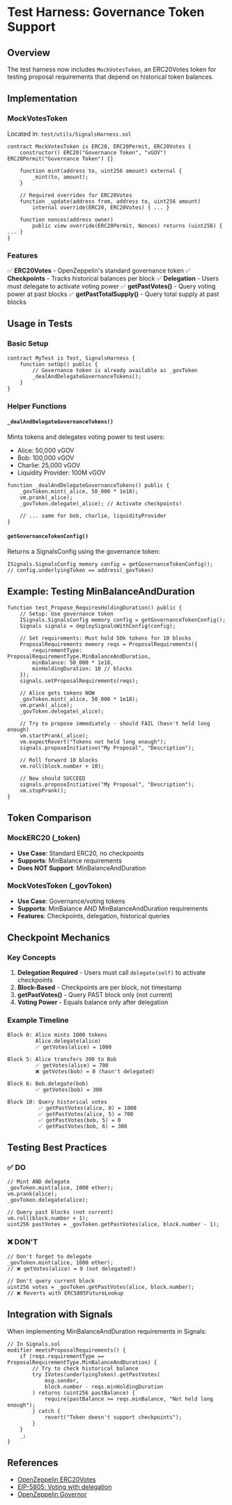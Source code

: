 # Test Harness: Governance Token Support

## Overview

The test harness now includes `MockVotesToken`, an ERC20Votes token for testing proposal requirements that depend on historical token balances.

## Implementation

### MockVotesToken

Located in: `test/utils/SignalsHarness.sol`

```solidity
contract MockVotesToken is ERC20, ERC20Permit, ERC20Votes {
    constructor() ERC20("Governance Token", "vGOV") ERC20Permit("Governance Token") {}

    function mint(address to, uint256 amount) external {
        _mint(to, amount);
    }

    // Required overrides for ERC20Votes
    function _update(address from, address to, uint256 amount)
        internal override(ERC20, ERC20Votes) { ... }

    function nonces(address owner)
        public view override(ERC20Permit, Nonces) returns (uint256) { ... }
}
```

### Features

✅ **ERC20Votes** - OpenZeppelin's standard governance token
✅ **Checkpoints** - Tracks historical balances per block
✅ **Delegation** - Users must delegate to activate voting power
✅ **getPastVotes()** - Query voting power at past blocks
✅ **getPastTotalSupply()** - Query total supply at past blocks

## Usage in Tests

### Basic Setup

```solidity
contract MyTest is Test, SignalsHarness {
    function setUp() public {
        // Governance token is already available as _govToken
        _dealAndDelegateGovernanceTokens();
    }
}
```

### Helper Functions

#### `_dealAndDelegateGovernanceTokens()`

Mints tokens and delegates voting power to test users:
- Alice: 50,000 vGOV
- Bob: 100,000 vGOV
- Charlie: 25,000 vGOV
- Liquidity Provider: 100M vGOV

```solidity
function _dealAndDelegateGovernanceTokens() public {
    _govToken.mint(_alice, 50_000 * 1e18);
    vm.prank(_alice);
    _govToken.delegate(_alice); // Activate checkpoints!

    // ... same for bob, charlie, liquidityProvider
}
```

#### `getGovernanceTokenConfig()`

Returns a SignalsConfig using the governance token:

```solidity
ISignals.SignalsConfig memory config = getGovernanceTokenConfig();
// config.underlyingToken == address(_govToken)
```

## Example: Testing MinBalanceAndDuration

```solidity
function test_Propose_RequiresHoldingDuration() public {
    // Setup: Use governance token
    ISignals.SignalsConfig memory config = getGovernanceTokenConfig();
    Signals signals = deploySignalsWithConfig(config);

    // Set requirements: Must hold 50k tokens for 10 blocks
    ProposalRequirements memory reqs = ProposalRequirements({
        requirementType: ProposalRequirementType.MinBalanceAndDuration,
        minBalance: 50_000 * 1e18,
        minHoldingDuration: 10 // blocks
    });
    signals.setProposalRequirements(reqs);

    // Alice gets tokens NOW
    _govToken.mint(_alice, 50_000 * 1e18);
    vm.prank(_alice);
    _govToken.delegate(_alice);

    // Try to propose immediately - should FAIL (hasn't held long enough)
    vm.startPrank(_alice);
    vm.expectRevert("Tokens not held long enough");
    signals.proposeInitiative("My Proposal", "Description");

    // Roll forward 10 blocks
    vm.roll(block.number + 10);

    // Now should SUCCEED
    signals.proposeInitiative("My Proposal", "Description");
    vm.stopPrank();
}
```

## Token Comparison

### MockERC20 (_token)
- **Use Case**: Standard ERC20, no checkpoints
- **Supports**: MinBalance requirements
- **Does NOT Support**: MinBalanceAndDuration

### MockVotesToken (_govToken)
- **Use Case**: Governance/voting tokens
- **Supports**: MinBalance AND MinBalanceAndDuration requirements
- **Features**: Checkpoints, delegation, historical queries

## Checkpoint Mechanics

### Key Concepts

1. **Delegation Required** - Users must call `delegate(self)` to activate checkpoints
2. **Block-Based** - Checkpoints are per block, not timestamp
3. **getPastVotes()** - Query PAST block only (not current)
4. **Voting Power** - Equals balance only after delegation

### Example Timeline

```
Block 0: Alice mints 1000 tokens
         Alice.delegate(alice)
         ✅ getVotes(alice) = 1000

Block 5: Alice transfers 300 to Bob
         ✅ getVotes(alice) = 700
         ❌ getVotes(bob) = 0 (hasn't delegated)

Block 6: Bob.delegate(bob)
         ✅ getVotes(bob) = 300

Block 10: Query historical votes
          ✅ getPastVotes(alice, 0) = 1000
          ✅ getPastVotes(alice, 5) = 700
          ✅ getPastVotes(bob, 5) = 0
          ✅ getPastVotes(bob, 6) = 300
```

## Testing Best Practices

### ✅ DO

```solidity
// Mint AND delegate
_govToken.mint(alice, 1000 ether);
vm.prank(alice);
_govToken.delegate(alice);

// Query past blocks (not current)
vm.roll(block.number + 1);
uint256 pastVotes = _govToken.getPastVotes(alice, block.number - 1);
```

### ❌ DON'T

```solidity
// Don't forget to delegate
_govToken.mint(alice, 1000 ether);
// ❌ getVotes(alice) = 0 (not delegated!)

// Don't query current block
uint256 votes = _govToken.getPastVotes(alice, block.number);
// ❌ Reverts with ERC5805FutureLookup
```

## Integration with Signals

When implementing MinBalanceAndDuration requirements in Signals:

```solidity
// In Signals.sol
modifier meetsProposalRequirements() {
    if (reqs.requirementType == ProposalRequirementType.MinBalanceAndDuration) {
        // Try to check historical balance
        try IVotes(underlyingToken).getPastVotes(
            msg.sender,
            block.number - reqs.minHoldingDuration
        ) returns (uint256 pastBalance) {
            require(pastBalance >= reqs.minBalance, "Not held long enough");
        } catch {
            revert("Token doesn't support checkpoints");
        }
    }
    _;
}
```

## References

- [OpenZeppelin ERC20Votes](https://docs.openzeppelin.com/contracts/4.x/api/token/erc20#ERC20Votes)
- [EIP-5805: Voting with delegation](https://eips.ethereum.org/EIPS/eip-5805)
- [OpenZeppelin Governor](https://docs.openzeppelin.com/contracts/4.x/governance)
